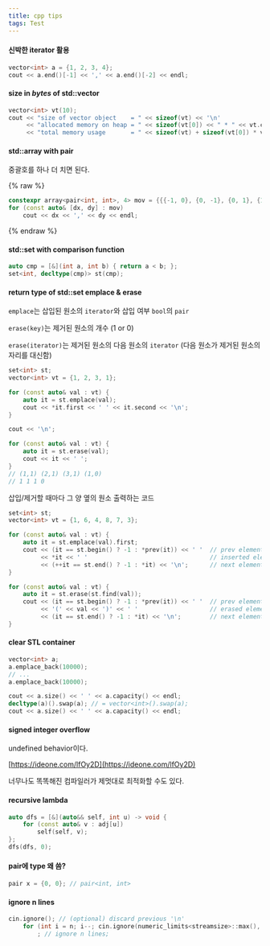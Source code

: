 ```yaml
---
title: cpp tips
tags: Test
---
```


#### 신박한 iterator 활용

```cpp
vector<int> a = {1, 2, 3, 4};
cout << a.end()[-1] << ',' << a.end()[-2] << endl;
```

#### size in *bytes* of std::vector

```cpp
vector<int> vt(10);
cout << "size of vector object    = " << sizeof(vt) << '\n'
     << "allocated memory on heap = " << sizeof(vt[0]) << " * " << vt.capacity() << '\n'
     << "total memory usage       = " << sizeof(vt) + sizeof(vt[0]) * vt.capacity();
```

#### std::array with pair

중괄호를 하나 더 치면 된다.

{% raw %}
```cpp
constexpr array<pair<int, int>, 4> mov = {{{-1, 0}, {0, -1}, {0, 1}, {1, 0}}};
for (const auto& [dx, dy] : mov)
    cout << dx << ',' << dy << endl;
```
{% endraw %}

#### std::set with comparison function 

```cpp
auto cmp = [&](int a, int b) { return a < b; };
set<int, decltype(cmp)> st(cmp);
```

#### return type of std::set emplace & erase

`emplace`는 삽입된 원소의 `iterator`와 삽입 여부 `bool`의 `pair`

`erase(key)`는 제거된 원소의 개수 (1 or 0)

`erase(iterator)`는 제거된 원소의 다음 원소의 `iterator` (다음 원소가 제거된 원소의 자리를 대신함)

```cpp
set<int> st;
vector<int> vt = {1, 2, 3, 1};

for (const auto& val : vt) {
    auto it = st.emplace(val);
    cout << *it.first << ' ' << it.second << '\n';
}

cout << '\n';

for (const auto& val : vt) {
    auto it = st.erase(val);
    cout << it << ' ';
}
// (1,1) (2,1) (3,1) (1,0) 
// 1 1 1 0 
```

삽입/제거할 때마다 그 양 옆의 원소 출력하는 코드

``` cpp
set<int> st;
vector<int> vt = {1, 6, 4, 8, 7, 3};

for (const auto& val : vt) {
    auto it = st.emplace(val).first;
    cout << (it == st.begin() ? -1 : *prev(it)) << ' '  // prev element of inserted element
         << *it << ' '                                  // inserted element
         << (++it == st.end() ? -1 : *it) << '\n';      // next element of inserted element
}

for (const auto& val : vt) {
    auto it = st.erase(st.find(val));
    cout << (it == st.begin() ? -1 : *prev(it)) << ' '  // prev element of erased element
         << '(' << val << ')' << ' '                    // erased element
         << (it == st.end() ? -1 : *it) << '\n';        // next element of erased element
}
```

#### clear STL container

```cpp
vector<int> a;
a.emplace_back(10000);
// ...
a.emplace_back(10000);

cout << a.size() << ' ' << a.capacity() << endl;
decltype(a)().swap(a); // = vector<int>().swap(a);
cout << a.size() << ' ' << a.capacity() << endl;
```

#### signed integer overflow

undefined behavior이다.

[https://ideone.com/lfOy2D](https://ideone.com/lfOy2D)

너무나도 똑똑해진 컴파일러가 제멋대로 최적화할 수도 있다.

#### recursive lambda

```cpp
auto dfs = [&](auto&& self, int u) -> void {
    for (const auto& v : adj[u]) 
        self(self, v);
};
dfs(dfs, 0);
```

#### pair에 type 왜 씀?

```cpp
pair x = {0, 0}; // pair<int, int>
```

#### ignore n lines

```cpp
cin.ignore(); // (optional) discard previous '\n'
    for (int i = n; i--; cin.ignore(numeric_limits<streamsize>::max(), '\n'))
        ; // ignore n lines;
```

